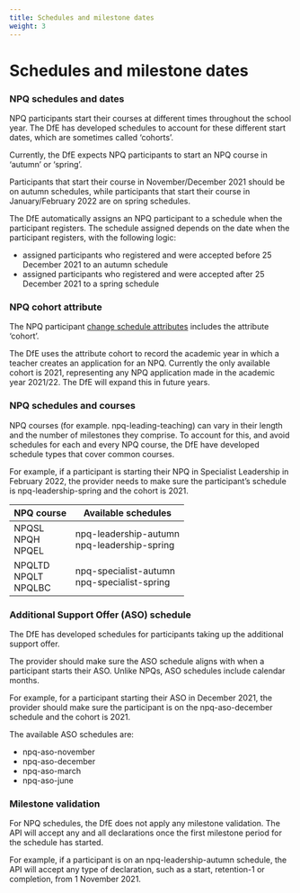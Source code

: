 ```yaml
---
title: Schedules and milestone dates
weight: 3
---
```


# Schedules and milestone dates

### NPQ schedules and dates

NPQ participants start their courses at different times throughout the school year. The DfE has developed schedules to account for these different start dates, which are sometimes called ‘cohorts’.

Currently, the DfE expects NPQ participants to start an NPQ course in ‘autumn’ or ‘spring’.

Participants that start their course in November/December 2021 should be on autumn schedules, while participants that start their course in January/February 2022 are on spring schedules.

The DfE automatically assigns an NPQ participant to a schedule when the participant registers. The schedule assigned depends on the date when the participant registers, with the following logic:
* assigned participants who registered and were accepted before  25 December 2021 to an autumn schedule
* assigned participants who registered and were accepted after 25 December 2021 to a spring schedule

### NPQ cohort attribute

The NPQ participant [change schedule attributes](/api-reference/reference-v1.html#schema-npqparticipantchangescheduleattributes) includes the attribute ‘cohort’.

The DfE uses the attribute cohort to record the academic year in which a teacher creates an application for an NPQ. Currently the only available cohort is 2021, representing any NPQ application made in the academic year 2021/22. The DfE will expand this in future years.

### NPQ schedules and courses

NPQ courses (for example. npq-leading-teaching) can vary in their length and the number of milestones they comprise. To account for this, and avoid schedules for each and every NPQ course, the DfE have developed schedule types that cover common courses.

For example, if a participant is starting their NPQ in Specialist Leadership in February 2022, the provider needs to make sure the participant’s schedule is npq-leadership-spring and the cohort is 2021.

<table>
  <thead>
    <tr><th>NPQ course</th><th>Available schedules</th></tr>
  </thead>
  <tbody>
    <tr>
      <td>
        NPQSL<br/>
        NPQH<br/>
        NPQEL
      </td>
      <td>
        npq-leadership-autumn<br/>
        npq-leadership-spring
      </td>
    </tr>
    <tr>
      <td>
          NPQLTD<br/>
          NPQLT<br/>
          NPQLBC
      </td>
      <td>
        npq-specialist-autumn<br/>
        npq-specialist-spring
      </td>
    </tr>
  </tbody>
</table>

### Additional Support Offer (ASO) schedule

The DfE has developed schedules for participants taking up the additional support offer.

The provider should make sure the ASO schedule aligns with when a participant starts their ASO. Unlike NPQs, ASO schedules include calendar months.

For example, for a participant starting their ASO in December 2021, the provider should make sure the participant is on the npq-aso-december schedule and the cohort is 2021.

The available ASO schedules are:

* npq-aso-november
* npq-aso-december
* npq-aso-march
* npq-aso-june

### Milestone validation

For NPQ schedules, the DfE does not apply any milestone validation. The API will accept any and all declarations once the first milestone period for the schedule has started.

For example, if a participant is on an npq-leadership-autumn schedule, the API will accept any type of declaration, such as a start, retention-1 or completion, from 1 November 2021.